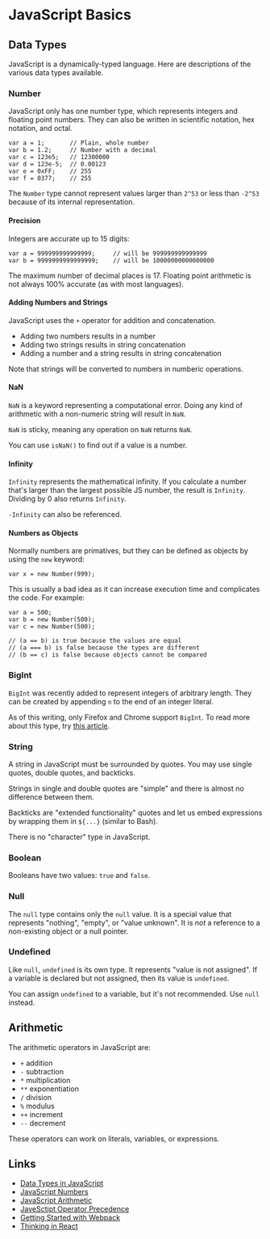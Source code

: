 # JavaScript Basics

## Data Types

JavaScript is a dynamically-typed language. Here are descriptions of the various data types available.

### Number

JavaScript only has one number type, which represents integers and floating point numbers. They can also be written in scientific notation, hex notation, and octal.

```
var a = 1;       // Plain, whole number
var b = 1.2;     // Number with a decimal
var c = 123e5;   // 12300000
var d = 123e-5;  // 0.00123
var e = 0xFF;    // 255
var f = 0377;    // 255
```

The `Number` type cannot represent values larger than `2^53` or less than `-2^53` because of its internal representation.

#### Precision

Integers are accurate up to 15 digits:

```
var a = 999999999999999;     // will be 999999999999999
var b = 9999999999999999;    // will be 10000000000000000
```

The maximum number of decimal places is 17. Floating point arithmetic is not always 100% accurate (as with most languages).


#### Adding Numbers and Strings

JavaScript uses the `+` operator for addition and concatenation.

- Adding two numbers results in a number
- Adding two strings results in string concatenation
- Adding a number and a string results in string concatenation

Note that strings will be converted to numbers in numberic operations.


#### NaN

`NaN` is a keyword representing a computational error. Doing any kind of arithmetic with a non-numeric string will result in `NaN`.

`NaN` is sticky, meaning any operation on `NaN` returns `NaN`.

You can use `isNaN()` to find out if a value is a number.


#### Infinity

`Infinity` represents the mathematical infinity. If you calculate a number that's larger than the largest possible JS number, the result is `Infinity`. Dividing by 0 also returns `Infinity`.

`-Infinity` can also be referenced.


#### Numbers as Objects

Normally numbers are primatives, but they can be defined as objects by using the `new` keyword:

```
var x = new Number(999);
```

This is usually a bad idea as it can increase execution time and complicates the code. For example:

```
var a = 500;
var b = new Number(500);
var c = new Number(500);

// (a == b) is true because the values are equal
// (a === b) is false because the types are different
// (b == c) is false because objects cannot be compared
```

### BigInt

`BigInt` was recently added to represent integers of arbitrary length. They can be created by appending `n` to the end of an integer literal.

As of this writing, only Firefox and Chrome support `BigInt`. To read more about this type, try [this article](https://javascript.info/bigint).


### String

A string in JavaScript must be surrounded by quotes. You may use single quotes, double quotes, and backticks.

Strings in single and double quotes are "simple" and there is almost no difference between them.

Backticks are "extended functionality" quotes and let us embed expressions by wrapping them in `${...}` (similar to Bash).

There is no "character" type in JavaScript.


### Boolean

Booleans have two values: `true` and `false`.


### Null

The `null` type contains only the `null` value. It is a special value that represents "nothing", "empty", or "value unknown". It is *not* a reference to a non-existing object or a null pointer.


### Undefined

Like `null`, `undefined` is its own type. It represents "value is not assigned". If a variable is declared but not assigned, then its value is `undefined`.

You can assign `undefined` to a variable, but it's not recommended. Use `null` instead.


## Arithmetic

The arithmetic operators in JavaScript are:

- `+` addition
- `-` subtraction
- `*` multiplication
- `**` exponentiation
- `/` division
- `%` modulus
- `++` increment
- `--` decrement

These operators can work on literals, variables, or expressions.


## Links
- [Data Types in JavaScript](https://javascript.info/types)
- [JavaScript Numbers](https://www.w3schools.com/js/js_numbers.asp)
- [JavaScript Arithmetic](https://www.w3schools.com/js/js_arithmetic.asp)
- [JaveSctipt Operator Precedence](https://developer.mozilla.org/en-US/docs/Web/JavaScript/Reference/Operators/Operator_Precedence#Table)
- [Getting Started with Webpack](https://webpack.js.org/guides/getting-started/)
- [Thinking in React](https://reactjs.org/docs/thinking-in-react.html)
